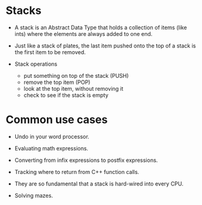 # Stacks

- A stack is an Abstract Data Type that holds a collection of items (like ints) where the elements are always added to one end.

- Just like a stack of plates, the last item pushed onto the top of a stack is the first item to be removed.

- Stack operations
    - put something on top of the stack (PUSH)
    - remove the top item (POP)
    - look at the top item, without removing it
    - check to see if the stack is empty

# Common use cases

- Undo in your word processor.

- Evaluating math expressions.

- Converting from infix expressions to postfix expressions.

- Tracking where to return from C++ function calls.

- They are so fundamental that a stack is hard-wired into every CPU.

- Solving mazes.

